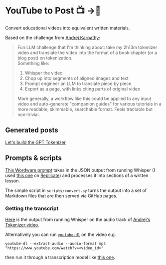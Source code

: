# YouTube to Post 📺 ->📝

Convert educational videos into equivalent written materials.

Based on the challenge from [Andrej Karpathy](https://twitter.com/karpathy/status/1760740503614836917):

> Fun LLM challenge that I'm thinking about: take my 2h13m tokenizer video and translate the video into the format of a 
> book chapter (or a blog post) on tokenization.  
> Something like: 
> 
> 1.  Whisper the video
> 2.  Chop up into segments of aligned images and text
> 3.  Prompt engineer an LLM to translate piece by piece
> 4.  Export as a page, with links citing parts of original video
>
> More generally, a workflow like this could be applied to any input video and auto-generate "companion guides" for 
> various tutorials in a more readable, skimmable, searchable format. Feels tractable but non-trivial.


## Generated posts
[Let's build the GPT Tokenizer](./pages/Let's%20build%20the%20GPT%20Tokenizer)


## Prompts & scripts
[This Wordware prompt](https://app.wordware.ai/r/b058e9c3-ffee-4661-a5e3-c788eef0dfbc) takes in the JSON output from 
running Whisper (I used [this one](https://replicate.com/vaibhavs10/incredibly-fast-whisper) on 
[Replicate](https://replicate.com/)) and processes it into sections of a written lesson.

The simple script in `scripts/convert.py` turns the output into a set of Markdown files that are then served via GitHub 
pages.

### Getting the transcript
[Here](https://gist.github.com/wordware-ai/95312691264f66c7a893ab1dfea15807) is the output from running Whisper on the 
audio track of [Andrej's Tokenizer video](https://www.youtube.com/watch?v=zduSFxRajkE). 

Alternatively you can run [`youtube-dl`](https://github.com/ytdl-org/youtube-dl) on the video e.g.
```commandline
youtube-dl --extract-audio --audio-format mp3 "https://www.youtube.com/watch?v=<video_id>"
```
then run it through a transcription model like [this one](https://replicate.com/vaibhavs10/incredibly-fast-whisper).
